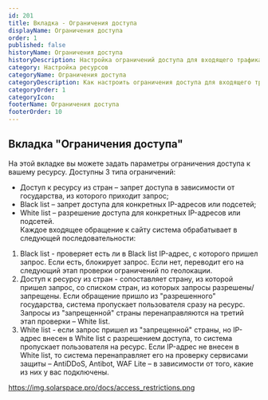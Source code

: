 ```yaml
---
id: 201
title: Вкладка - Ограничения доступа
displayName: Ограничения доступа
order: 1
published: false
historyName: Ограничения доступа
historyDescription: Настройка ограничений доступа для входящего трафика
category: Настройка ресурсов
categoryName: Ограничения доступа
categoryDescription: Как настроить ограничения доступа для входящего трафика
categoryOrder: 1
categoryIcon:
footerName: Ограничения доступа
footerOrder: 10
---
```



## **Вкладка "Ограничения доступа"**
На этой вкладке вы можете задать параметры ограничения доступа к вашему ресурсу. Доступны 3 типа ограничений:

- Доступ к ресурсу из стран – запрет доступа в зависимости от государства, из которого приходит запрос;
- Black list – запрет доступа для конкретных IP-адресов или подсетей;
- White list – разрешение доступа для конкретных IP-адресов или подсетей.  
Каждое входящее обращение к сайту система обрабатывает в следующей последовательности:

1. Black list - проверяет есть ли в Black list IP-адрес, с которого пришел запрос. Если есть, блокирует запрос. Если нет, переводит его на следующий этап проверки ограничений по геолокации.
2. Доступ к ресурсу из стран - сопоставляет страну, из которой пришел запрос, со списком стран, из которых запросы разрешены/запрещены. Если обращение пришло из "разрешенного" государства, система пропускает пользователя сразу на ресурс. Запросы из "запрещенной" страны перенаправляются на третий этап проверки – White list.
3. White list - если запрос пришел из "запрещенной" страны, но IP-адрес внесен в White list с разрешением доступа, то система пропускает пользователя на ресурс. Если IP-адрес не внесен в White list, то система перенаправляет его на проверку сервисами защиты – AntiDDoS, Antibot, WAF Lite – в зависимости от того, какие из них у вас подключены.

https://img.solarspace.pro/docs/access_restrictions.png
